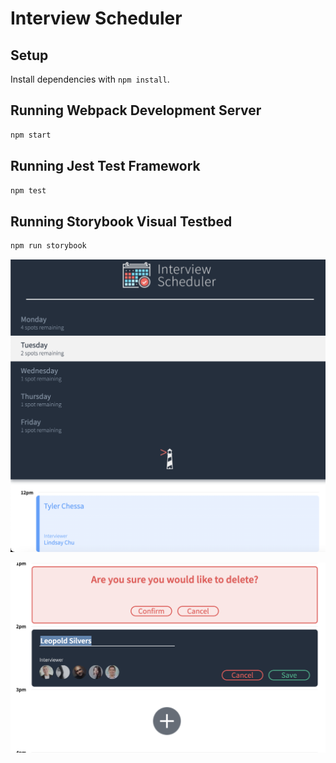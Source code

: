# Interview Scheduler

## Setup

Install dependencies with `npm install`.

## Running Webpack Development Server

```sh
npm start
```

## Running Jest Test Framework

```sh
npm test
```

## Running Storybook Visual Testbed

```sh
npm run storybook
```

![interview-schedular](https://raw.githubusercontent.com/tylerchessa/schedular/d94f4fcf2081b535eeb1c1514ca39ec56353b198/docs/userPhotos/interviewSchedularPreview.png)

![delete-edit-create](https://raw.githubusercontent.com/tylerchessa/schedular/d94f4fcf2081b535eeb1c1514ca39ec56353b198/docs/userPhotos/deleteEditCreatePreview.png)

